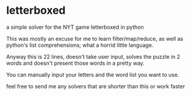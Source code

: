 # letterboxed
a simple solver for the NYT game letterboxed in python

This was mostly an excuse for me to learn filter/map/reduce, as well as python's list comprehensions; what a horrid little language.

Anyway this is 22 lines, doesn't take user input, solves the puzzle in 2 words and doesn't present those words in a pretty way.

You can manually input your letters and the word list you want to use.

feel free to send me any solvers that are shorter than this or work faster
